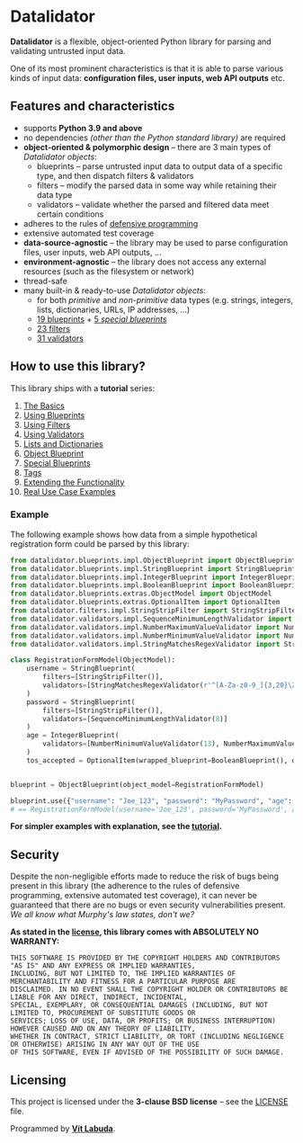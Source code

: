 <!--
Copyright (c) 2022 Vít Labuda. All rights reserved.

Redistribution and use in source and binary forms, with or without modification, are permitted provided that the
following conditions are met:
 1. Redistributions of source code must retain the above copyright notice, this list of conditions and the following
    disclaimer.
 2. Redistributions in binary form must reproduce the above copyright notice, this list of conditions and the
    following disclaimer in the documentation and/or other materials provided with the distribution.
 3. Neither the name of the copyright holder nor the names of its contributors may be used to endorse or promote
    products derived from this software without specific prior written permission.

THIS SOFTWARE IS PROVIDED BY THE COPYRIGHT HOLDERS AND CONTRIBUTORS "AS IS" AND ANY EXPRESS OR IMPLIED WARRANTIES,
INCLUDING, BUT NOT LIMITED TO, THE IMPLIED WARRANTIES OF MERCHANTABILITY AND FITNESS FOR A PARTICULAR PURPOSE ARE
DISCLAIMED. IN NO EVENT SHALL THE COPYRIGHT HOLDER OR CONTRIBUTORS BE LIABLE FOR ANY DIRECT, INDIRECT, INCIDENTAL,
SPECIAL, EXEMPLARY, OR CONSEQUENTIAL DAMAGES (INCLUDING, BUT NOT LIMITED TO, PROCUREMENT OF SUBSTITUTE GOODS OR
SERVICES; LOSS OF USE, DATA, OR PROFITS; OR BUSINESS INTERRUPTION) HOWEVER CAUSED AND ON ANY THEORY OF LIABILITY,
WHETHER IN CONTRACT, STRICT LIABILITY, OR TORT (INCLUDING NEGLIGENCE OR OTHERWISE) ARISING IN ANY WAY OUT OF THE USE
OF THIS SOFTWARE, EVEN IF ADVISED OF THE POSSIBILITY OF SUCH DAMAGE.
-->


# Datalidator
**Datalidator** is a flexible, object-oriented Python library for parsing and validating untrusted input data.

One of its most prominent characteristics is that it is able to parse various kinds of input data: **configuration 
files, user inputs, web API outputs** etc.


## Features and characteristics
- supports **Python 3.9 and above**
- no dependencies *(other than the Python standard library)* are required
- **object-oriented & polymorphic design** – there are 3 main types of *Datalidator objects*:
  - blueprints – parse untrusted input data to output data of a specific type, and then dispatch filters & validators
  - filters – modify the parsed data in some way while retaining their data type
  - validators – validate whether the parsed and filtered data meet certain conditions 
- adheres to the rules of [defensive programming](https://en.wikipedia.org/wiki/Defensive_programming)
- extensive automated test coverage
- **data-source-agnostic** – the library may be used to parse configuration files, user inputs, web API outputs, ...
- **environment-agnostic** – the library does not access any external resources (such as the filesystem or network)
- thread-safe
- many built-in & ready-to-use *Datalidator objects*:
  - for both *primitive* and *non-primitive* data types (e.g. strings, integers, lists, dictionaries, URLs, IP addresses, ...)
  - [19 blueprints](datalidator/blueprints/impl) + [5 *special blueprints*](datalidator/blueprints/specialimpl)
  - [23 filters](datalidator/filters/impl)
  - [31 validators](datalidator/validators/impl)


## How to use this library?
This library ships with a **tutorial** series:
1. [The Basics](tutorial/001_The-Basics.md)
2. [Using Blueprints](tutorial/002_Using-Blueprints.md)
3. [Using Filters](tutorial/003_Using-Filters.md)
4. [Using Validators](tutorial/004_Using-Validators.md)
5. [Lists and Dictionaries](tutorial/005_Lists-and-Dictionaries.md)
6. [Object Blueprint](tutorial/006_Object-Blueprint.md)
7. [Special Blueprints](tutorial/007_Special-Blueprints.md)
8. [Tags](tutorial/008_Tags.md)
9. [Extending the Functionality](tutorial/009_Extending-the-Functionality.md)
10. [Real Use Case Examples](tutorial/010_Real-Use-Case-Examples.md)

### Example
The following example shows how data from a simple hypothetical registration form could be parsed by this library:
```python
from datalidator.blueprints.impl.ObjectBlueprint import ObjectBlueprint
from datalidator.blueprints.impl.StringBlueprint import StringBlueprint
from datalidator.blueprints.impl.IntegerBlueprint import IntegerBlueprint
from datalidator.blueprints.impl.BooleanBlueprint import BooleanBlueprint
from datalidator.blueprints.extras.ObjectModel import ObjectModel
from datalidator.blueprints.extras.OptionalItem import OptionalItem
from datalidator.filters.impl.StringStripFilter import StringStripFilter
from datalidator.validators.impl.SequenceMinimumLengthValidator import SequenceMinimumLengthValidator
from datalidator.validators.impl.NumberMaximumValueValidator import NumberMaximumValueValidator
from datalidator.validators.impl.NumberMinimumValueValidator import NumberMinimumValueValidator
from datalidator.validators.impl.StringMatchesRegexValidator import StringMatchesRegexValidator

class RegistrationFormModel(ObjectModel):
    username = StringBlueprint(
        filters=[StringStripFilter()],
        validators=[StringMatchesRegexValidator(r'^[A-Za-z0-9_]{3,20}\Z')]
    )
    password = StringBlueprint(
        filters=[StringStripFilter()],
        validators=[SequenceMinimumLengthValidator(8)]
    )
    age = IntegerBlueprint(
        validators=[NumberMinimumValueValidator(13), NumberMaximumValueValidator(100)],
    )
    tos_accepted = OptionalItem(wrapped_blueprint=BooleanBlueprint(), default_value=False)  # "tos" = Terms of Service


blueprint = ObjectBlueprint(object_model=RegistrationFormModel)

blueprint.use({"username": "Joe_123", "password": "MyPassword", "age": "18\n", "tos_accepted": True})
# == RegistrationFormModel(username='Joe_123', password='MyPassword', age=18, tos_accepted=True)
```

**For simpler examples with explanation, see the [tutorial](tutorial).**


## Security
Despite the non-negligible efforts made to reduce the risk of bugs being present in this library (the adherence to the 
rules of defensive programming, extensive automated test coverage), it can never be guaranteed that there are no bugs 
or even security vulnerabilities present. *We all know what Murphy's law states, don't we?*

**As stated in the [license](LICENSE), this library comes with ABSOLUTELY NO WARRANTY:**
```text
THIS SOFTWARE IS PROVIDED BY THE COPYRIGHT HOLDERS AND CONTRIBUTORS "AS IS" AND ANY EXPRESS OR IMPLIED WARRANTIES,
INCLUDING, BUT NOT LIMITED TO, THE IMPLIED WARRANTIES OF MERCHANTABILITY AND FITNESS FOR A PARTICULAR PURPOSE ARE
DISCLAIMED. IN NO EVENT SHALL THE COPYRIGHT HOLDER OR CONTRIBUTORS BE LIABLE FOR ANY DIRECT, INDIRECT, INCIDENTAL,
SPECIAL, EXEMPLARY, OR CONSEQUENTIAL DAMAGES (INCLUDING, BUT NOT LIMITED TO, PROCUREMENT OF SUBSTITUTE GOODS OR
SERVICES; LOSS OF USE, DATA, OR PROFITS; OR BUSINESS INTERRUPTION) HOWEVER CAUSED AND ON ANY THEORY OF LIABILITY,
WHETHER IN CONTRACT, STRICT LIABILITY, OR TORT (INCLUDING NEGLIGENCE OR OTHERWISE) ARISING IN ANY WAY OUT OF THE USE
OF THIS SOFTWARE, EVEN IF ADVISED OF THE POSSIBILITY OF SUCH DAMAGE.
```


## Licensing
This project is licensed under the **3-clause BSD license** – see the [LICENSE](LICENSE) file.

Programmed by **[Vít Labuda](https://vitlabuda.cz/)**.
